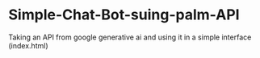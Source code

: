 # Simple-Chat-Bot-suing-palm-API
Taking an API from google generative ai and using it in a simple interface (index.html) 
